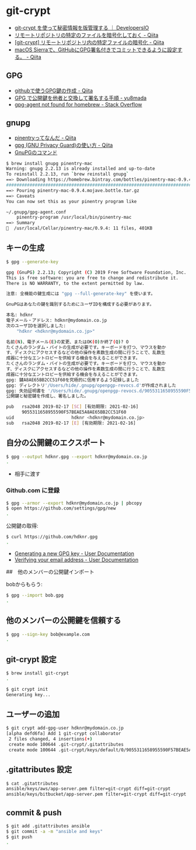 # git-crypt

- [git-crypt を使って秘密情報を版管理する ｜ DevelopersIO](https://dev.classmethod.jp/tool/git/git-crypt/)
- [リモートリポジトリの特定のファイルを暗号化しておく - Qiita](https://qiita.com/yuhr/items/52cb02d46aa19b1b9e87)
- [[git-crypt] リモートリポジトリ内の特定ファイルの暗号化 - Qiita](https://qiita.com/task4233/items/fbb9625225294151c8ac)
- [macOS Sierraで、GitHubにGPG署名付きでコミットできるように設定する。 - Qiita](https://qiita.com/miya0001/items/0b50fd2c482d61479f54)

## GPG

- [githubで使うGPG鍵の作成 - Qiita](https://qiita.com/kanatatsu64/items/85104644d1599c244f35)
- [GPG で公開鍵を他者と交換して署名する手順 - yu8mada](https://yu8mada.com/2018/04/01/a-procedure-for-exchanging-public-keys-with-others-and-signing-them-in-gpg/)
- [gpg-agent not found for homebrew - Stack Overflow](https://stackoverflow.com/questions/52435650/gpg-agent-not-found-for-homebrew)

## gnupg

- [pinentryってなんだ - Qiita](https://qiita.com/satoruk/items/53b4a0f97bec0167bf62)
- [gpg (GNU Privacy Guard)の使い方 - Qiita](https://qiita.com/moutend/items/5c22d6e57a74845578f6)
- [GnuPGのコマンド](http://www.nina.jp/server/windows/gpg/commands.html#list)

~~~bash
$ brew install gnupg pinentry-mac
Warning: gnupg 2.2.13 is already installed and up-to-date
To reinstall 2.2.13, run `brew reinstall gnupg`
==> Downloading https://homebrew.bintray.com/bottles/pinentry-mac-0.9.4.mojave.bottle.tar.gz
######################################################################## 100.0%
==> Pouring pinentry-mac-0.9.4.mojave.bottle.tar.gz
==> Caveats
You can now set this as your pinentry program like

~/.gnupg/gpg-agent.conf
    pinentry-program /usr/local/bin/pinentry-mac
==> Summary
🍺  /usr/local/Cellar/pinentry-mac/0.9.4: 11 files, 401KB
~~~

## キーの生成

~~~bash
$ gpg --generate-key

gpg (GnuPG) 2.2.13; Copyright (C) 2019 Free Software Foundation, Inc.
This is free software: you are free to change and redistribute it.
There is NO WARRANTY, to the extent permitted by law.

注意: 全機能の鍵生成には "gpg --full-generate-key" を使います。

GnuPGはあなたの鍵を識別するためにユーザIDを構成する必要があります。

本名: hdknr
電子メール・アドレス: hdknr@mydomain.co.jp
次のユーザIDを選択しました:                        
    "hdknr <hdknr@mydomain.co.jp>"

名前(N)、電子メール(E)の変更、またはOK(O)か終了(Q)? O
たくさんのランダム・バイトの生成が必要です。キーボードを打つ、マウスを動か
す、ディスクにアクセスするなどの他の操作を素数生成の間に行うことで、乱数生
成器に十分なエントロピーを供給する機会を与えることができます。
たくさんのランダム・バイトの生成が必要です。キーボードを打つ、マウスを動か
す、ディスクにアクセスするなどの他の操作を素数生成の間に行うことで、乱数生
成器に十分なエントロピーを供給する機会を与えることができます。
gpg: 鍵A8AE65BB2CC51F60を究極的に信用するよう記録しました
gpg: ディレクトリ'/Users/hide/.gnupg/openpgp-revocs.d'が作成されました
gpg: 失効証明書を '/Users/hide/.gnupg/openpgp-revocs.d/9055311658955590F57BEAE5A8AE65BB2CC51F60.rev' に保管しました。
公開鍵と秘密鍵を作成し、署名しました。

pub   rsa2048 2019-02-17 [SC] [有効期限: 2021-02-16]
      9055311658955590F57BEAE5A8AE65BB2CC51F60
uid                      hdknr <hdknr@mydomain.co.jp>
sub   rsa2048 2019-02-17 [E] [有効期限: 2021-02-16]
~~~

## 自分の公開鍵のエクスポート

~~~bash
$ gpg --output hdknr.gpg --export hdknr@mydomain.co.jp
.
~~~

- 相手に渡す

### Github.com に登録

~~~bash
$ gpg --armor --export hdknr@mydomain.co.jp | pbcopy
$ open https://github.com/settings/gpg/new
.
~~~

公開鍵の取得:

~~~bash
$ curl https://github.com/hdknr.gpg
.
~~~

- [Generating a new GPG key - User Documentation](https://help.github.com/articles/generating-a-new-gpg-key/)
- [Verifying your email address - User Documentation](https://help.github.com/articles/verifying-your-email-address/)

##　他のメンバーの公開鍵インポート

bobからもらう:

~~~bash
$ gpg --import bob.gpg
.
~~~

## 他のメンバーの公開鍵を信頼する

~~~bash
$ gpg --sign-key bob@example.com
.
~~~

## git-crypt 設定

~~~bash
$ brew install git-crypt
.
~~~

~~~bash
$ git crypt init
Generating key...
~~~

## ユーザーの追加

~~~bash
$ git crypt add-gpg-user hdknr@mydomain.co.jp
[alpha defd6fa] Add 1 git-crypt collaborator
 2 files changed, 4 insertions(+)
 create mode 100644 .git-crypt/.gitattributes
 create mode 100644 .git-crypt/keys/default/0/9055311658955590F57BEAE5A8AE65BB2CC51F60.gpg
~~~

## .gitattributes 設定

~~~bash
$ cat .gitattributes
ansible/keys/aws/app-server.pem filter=git-crypt diff=git-crypt
ansible/keys/bitbucket/app-server.pem filter=git-crypt diff=git-crypt
~~~

## commit & push

~~~bash
$ git add .gitattributes ansible
$ git commit -a -m "ansible and keys"
$ git push
.
~~~